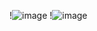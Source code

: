 !![image](https://user-images.githubusercontent.com/106466382/182484510-906e5d7c-f3b6-4658-92fc-fa23c700aaf2.png)
!![image](https://user-images.githubusercontent.com/106466382/182484529-941fa6f9-a8ae-4c47-a18e-d3ef8a9ea1a7.png)

